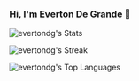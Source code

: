 ### Hi, I'm Everton De Grande 👋



![evertondg's Stats](https://github-readme-stats.vercel.app/api?username=evertondg&theme=dracula&show_icons=true&hide_border=true&count_private=true)

![evertondg's Streak](https://github-readme-streak-stats.herokuapp.com/?user=evertondg&theme=dracula&hide_border=true)

![evertondg's Top Languages](https://github-readme-stats.vercel.app/api/top-langs/?username=evertondg&theme=dracula&show_icons=true&hide_border=true&layout=compact)